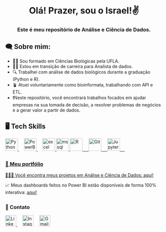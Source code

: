 <h1 align="center">Olá! Prazer, sou o Israel!✌️ </h1>
<h3 align="center">Este é meu repositório de Análise e Ciência de Dados.</h3>

<h2 align="left">🗨 Sobre mim:</h2>

 - 👨‍🎓 Sou formado em Ciências Biológicas pela UFLA.
 - 👨‍💻 Estou em transição de carreira para Analista de dados.
 - 🔍 Trabalhei com análise de dados biológicos durante a graduação (Python e R).
 - 🪴 Atuei voluntariamente como bioinformata, trabalhando com API e ETL.
 - ❗Neste repositório, você encontrará trabalhos focados em ajudar empresas na sua tomada de decisão, a resolver problemas de negócios e a gerar valor a partir de dados.

<h2 align="left">🖥 Tech Skills</h2>

<p align="left">  
   <a href="https://www.python.org" target="_blank" rel="noreferrer"> 
  <img src="https://cdn.jsdelivr.net/gh/devicons/devicon/icons/python/python-original.svg" alt="Python" width="40" height="40"/> </a> &nbsp; &nbsp;
 <a href="https://www.microsoft.com/pt-br/power-platform/products/power-bi" target="_blank" rel="noreferrer"> 
  <img src="https://upload.wikimedia.org/wikipedia/commons/thumb/c/cf/New_Power_BI_Logo.svg/600px-New_Power_BI_Logo.svg.png?20210102182532" alt="PowerBI" width="40" height="40"/> </a> &nbsp; &nbsp;
   <a href="https://www.microsoft.com/pt-br/microsoft-365/excel" target="_blank" rel="noreferrer"> <img src="https://seeklogo.com/images/E/excel-logo-974BFF9CB9-seeklogo.com.png" alt="excel" width="40" height="40"/> 
   <a href="https://www.microsoft.com/en-us/sql-server" target="_blank" rel="noreferrer"> <img src="https://www.svgrepo.com/show/303229/microsoft-sql-server-logo.svg" alt="mssql" width="40" height="40"/> </a> 
    <a href="https://www.r-project.org/" target="_blank" rel="noreferrer"> 
  <img src="https://cdn.jsdelivr.net/gh/devicons/devicon/icons/r/r-original.svg" alt="R" width="40" height="40"/> &nbsp; &nbsp;
 <a href="https://git-scm.com/" target="_blank" rel="noreferrer"> 
  <img src="https://cdn.jsdelivr.net/gh/devicons/devicon/icons/git/git-plain.svg" alt="Git" width="40" height="40"/> &nbsp; &nbsp;
   <a href="https://jupyter.org/" target="_blank" rel="noreferrer">
  <img src="https://cdn.jsdelivr.net/gh/devicons/devicon/icons/jupyter/jupyter-original-wordmark.svg" alt="Jupyter" width="40" height="40"/> &nbsp; &nbsp;

</p> 

##

 <h3 align="left"> 📂 Meu portfólio </h3>
<p>
 🧑🏽‍🔬 Você encontra meus projetos em Análise e Ciência de Dados: <a href="https://github.com/IsraelAugustods/portfolio">aqui!</a>
 
 <p>📈 Meus dashboards feitos no Power BI estão disponíveis de forma 100% interativa: <a href="https://sites.google.com/view/portfolioisraelaugusto/in%C3%ADcio">aqui!</a></p>
</p>


##
<h3 align = "left"> 📱 Contato </h3> 
<p align = "left">
 <a href="https://www.linkedin.com/in/israelaugustoalmeida/" target="_blank" rel="noreferrer">
  <img src="https://cdn.jsdelivr.net/gh/devicons/devicon/icons/linkedin/linkedin-original.svg" alt="LinkedIn" width="35" height="35"> </a> &nbsp; &nbsp;
 <a href="https://www.instagram.com/raelz3/" target="_blank" rel="noreferrer">
  <img src="https://raw.githubusercontent.com/rahuldkjain/github-profile-readme-generator/master/src/images/icons/Social/instagram.svg" alt="Instagram" height = "35" width="35"></a> &nbsp; &nbsp;
   <a href = "mailto:israelaugusto681@gmail.com">
    <img src="https://upload.wikimedia.org/wikipedia/commons/7/7e/Gmail_icon_%282020%29.svg" alt="Gmail" height = "35" width="35"></a> &nbsp; &nbsp;

#
</div> 
